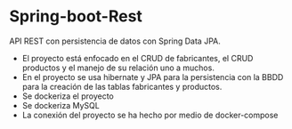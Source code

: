 # Spring-boot-Rest
API REST con persistencia de datos con Spring Data JPA. 

*  El proyecto está enfocado en el CRUD de fabricantes, el CRUD productos y el manejo de su relación uno a muchos. 
*  En el proyecto se usa hibernate y JPA para la persistencia con la BBDD para la creación de las tablas fabricantes y productos.
*  Se dockeriza el proyecto
*  Se dockeriza MySQL
*  La conexión del proyecto se ha hecho por medio de docker-compose 
